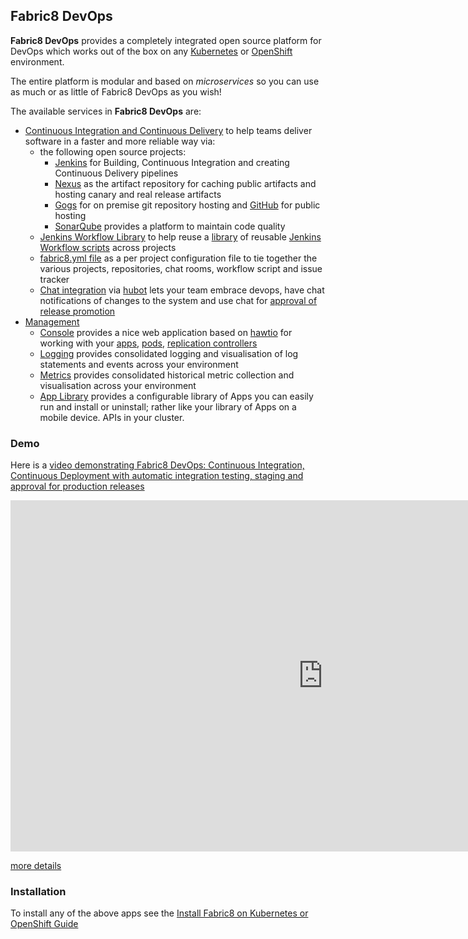 ## Fabric8 DevOps

**Fabric8 DevOps** provides a completely integrated open source platform for DevOps which works out of the box on any [Kubernetes](http://kubernetes.io) or [OpenShift](http://www.openshift.org/) environment.

The entire platform is modular and based on _microservices_ so you can use as much or as little of Fabric8 DevOps as you wish!

The available services in **Fabric8 DevOps** are:

* [Continuous Integration and Continuous Delivery](cdelivery.html) to help teams deliver software in a faster and more reliable way via: 
  * the following open source projects:
    * [Jenkins](https://jenkins-ci.org/) for Building, Continuous Integration and creating Continuous Delivery pipelines
    * [Nexus](http://www.sonatype.org/nexus/) as the artifact repository for caching public artifacts and hosting canary and real release artifacts
    * [Gogs](http://gogs.io/) for on premise git repository hosting and [GitHub](https://github.com/) for public hosting
    * [SonarQube](http://www.sonarqube.org/) provides a platform to maintain code quality
  * [Jenkins Workflow Library](jenkinsWorkflowLibrary.html) to help reuse a [library](https://github.com/fabric8io/jenkins-workflow-library) of reusable [Jenkins Workflow scripts](https://github.com/fabric8io/jenkins-workflow-library) across projects
  * [fabric8.yml file](fabric8YmlFile.html) as a per project configuration file to tie together the various projects, repositories, chat rooms, workflow script and issue tracker
  * [Chat integration](chat.html) via [hubot](https://hubot.github.com/) lets your team embrace devops, have chat notifications of changes to the system and use chat for [approval of release promotion](https://github.com/fabric8io/fabric8-jenkins-workflow-steps#hubotapprove)
* [Management](management.html)
    * [Console](console.html) provides a nice web application based on [hawtio](http://hawt.io/) for working with your [apps](apps.html), [pods](pods.html), [replication controllers](replicationControllers.html)
    * [Logging](logging.html) provides consolidated logging and visualisation of log statements and events across your environment
    * [Metrics](metrics.html) provides consolidated historical metric collection and visualisation across your environment
    * [App Library](appLibrary.html) provides a configurable library of Apps you can easily run and install or uninstall; rather like your library of Apps on a mobile device.
APIs in your cluster.

### Demo

Here is a [video demonstrating Fabric8 DevOps: Continuous Integration, Continuous Deployment with automatic integration testing, staging and approval for production releases](https://vimeo.com/134408622)

<div class="row">
  <p class="text-center">
      <iframe src="https://player.vimeo.com/video/134408622" width="1000" height="562" frameborder="0" webkitallowfullscreen mozallowfullscreen allowfullscreen></iframe>
  </p>
  <p class="text-center">
    <a href="https://medium.com/fabric8-io/continuous-delivery-with-fabric8-d3c7cad76954">more details</a>
  </p>
</div>

### Installation
    
To install any of the above apps see the [Install Fabric8 on Kubernetes or OpenShift Guide](getStarted/apps.html)    
